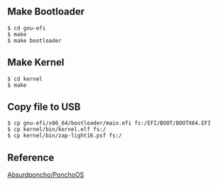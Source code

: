 ## Make Bootloader
```
$ cd gnu-efi
$ make
$ make bootloader
```

## Make Kernel
```
$ cd kernel
$ make
```

## Copy file to USB
```
$ cp gnu-efi/x86_64/bootloader/main.efi fs:/EFI/BOOT/BOOTX64.EFI
$ cp kernel/bin/kernel.elf fs:/
$ cp kernel/bin/zap-light16.psf fs:/
```
## Reference
[Absurdponcho/PonchoOS](https://github.com/Absurdponcho/PonchoOS/tree/main)
